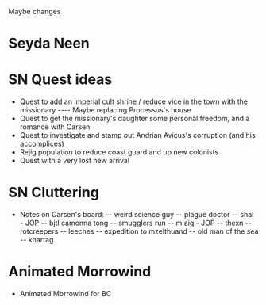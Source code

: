 Maybe changes

Seyda Neen
=========================
SN Quest ideas
=========
- Quest to add an imperial cult shrine / reduce vice in the town with the missionary
---- Maybe replacing Processus's house
- Quest to get the missionary's daughter some personal freedom, and a romance with Carsen
- Quest to investigate and stamp out Andrian Avicus's corruption (and his accomplices)
- Rejig population to reduce coast guard and up new colonists
- Quest with a very lost new arrival

SN Cluttering
==========
- Notes on Carsen's board:
-- weird science guy
-- plague doctor
-- shal - JOP
-- bjtl camonna tong
-- smugglers run
-- m'aiq - JOP
-- thexn
-- rotcreepers
-- leeches
-- expedition to mzelthuand
-- old man of the sea
-- khartag

Animated Morrowind
========================
- Animated Morrowind for BC